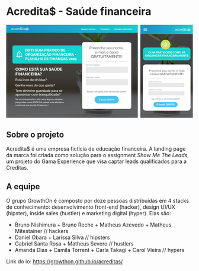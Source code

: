 # Acredita$ - Saúde financeira

![](acreditas.jpg)

## Sobre o projeto
Acredita$ é uma empresa fictícia de educação financeira. A landing page da marca foi criada como solução para o assignment *Show Me The Leads*, um projeto do Gama Experience que visa captar leads qualificados para a Creditas.

## A equipe
O grupo GrowthOn é composto por doze pessoas distribuídas em 4 stacks de conhecimento: desenvolvimento front-end (hacker), design UI/UX (hipster), inside sales (hustler) e marketing digital (hyper). Elas são:

- Bruno Nishimura + Bruno Reche + Matheus Azevedo + Matheus Mitestainer // hackers
- Daniel Obara + Larissa Silva // hipsters
- Gabriel Santa Rosa + Matheus Severo // hustlers
- Amanda Dias + Camila Torrent + Carla Takagi + Carol Vieira // hypers


Link do io: https://growthon.github.io/acreditas/
